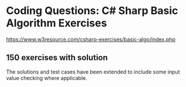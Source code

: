 # Coding Questions: C# Sharp Basic Algorithm Exercises
https://www.w3resource.com/csharp-exercises/basic-algo/index.php

## 150 exercises with solution
The solutions and test cases have been extended to include some input value checking where applicable.